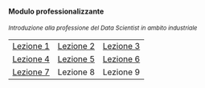 #### Modulo professionalizzante

<small><em>Introduzione alla professione del Data Scientist in ambito industriale</em></small>

<table style="width:100%">
  <tr>
    <td><a href="#/lez1">Lezione 1</a></td>
    <td><a href="#/lez2">Lezione 2</a></td>
    <td><a href="#/lez3">Lezione 3</td>
  </tr>
  <tr>
    <td><a href="#/lez4">Lezione 4</a></td>
    <td><a href="#/lez5">Lezione 5</a></td>
    <td><a href="#/lez6">Lezione 6</td>
  </tr>
  <tr>
    <td><a href="#/lez7">Lezione 7</td>
    <td>Lezione 8</td>
    <td>Lezione 9</td>
  </tr>
</table>
